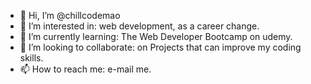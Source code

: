 - 👋 Hi, I’m @chillcodemao
- 👀 I’m interested in: web development, as a career change.
- 🌱 I’m currently learning: The Web Developer Bootcamp on udemy.
- 💞️ I’m looking to collaborate: on Projects that can improve my coding skills.
- 📫 How to reach me: e-mail me.

<!---
chillcodemao/chillcodemao is a ✨ special ✨ repository because its `README.md` (this file) appears on your GitHub profile.
You can click the Preview link to take a look at your changes.
--->
